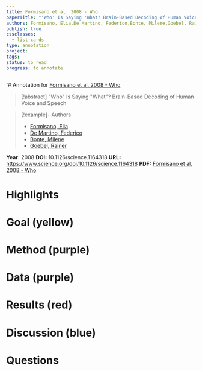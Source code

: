 ```yaml
---
title: Formisano et al. 2008 - Who
paperTitle: "'Who' Is Saying 'What? Brain-Based Decoding of Human Voice and Speech"
authors: Formisano, Elia,De Martino, Federico,Bonte, Milene,Goebel, Rainer
publish: true
cssclasses:
  - list-cards
type: annotation
project:
tags:
status: to read
progress: to annotate
---
```

'# Annotation for [Formisano et al. 2008 - Who](Papers/References/Formisano%20et%20al.%202008%20-%20Who)

> [!abstract] "Who" Is Saying "What"? Brain-Based Decoding of Human Voice and Speech

> [!example]- Authors
> - [Formisano, Elia](Formisano%2C%20Elia)
> - [De Martino, Federico](De%20Martino%2C%20Federico)
> - [Bonte, Milene](Bonte%2C%20Milene)
> - [Goebel, Rainer](Goebel%2C%20Rainer)

**Year:** 2008
**DOI:** 10.1126/science.1164318
**URL:** https://www.science.org/doi/10.1126/science.1164318
**PDF:** [Formisano et al. 2008 - Who](Papers/PDFs/Formisano%20et%20al.%202008%20-%20Who%20Is%20Saying%20What%20Brain-Based%20Decoding%20of%20Human%20Voice%20and%20Speech.pdf)

# Highlights


# Goal (yellow)


# Method (purple)


# Data (purple)


# Results (red)


# Discussion (blue)


# Questions

